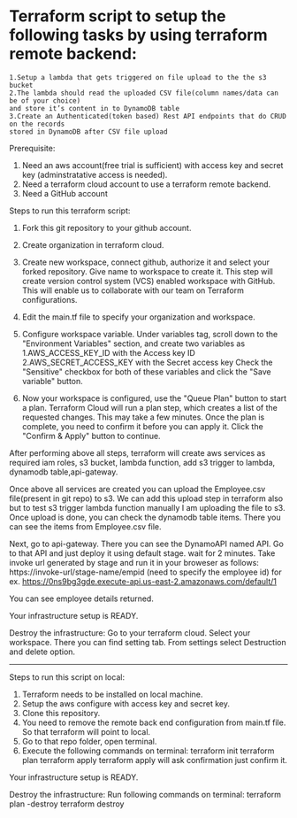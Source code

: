 # Terraform script to  setup the following tasks by using terraform remote backend:
	1.Setup a lambda that gets triggered on file upload to the the s3 bucket
	2.The lambda should read the uploaded CSV file(column names/data can be of your choice)
	and store it’s content in to DynamoDB table
	3.Create an Authenticated(token based) Rest API endpoints that do CRUD on the records
	stored in DynamoDB after CSV file upload
	
Prerequisite: 
1. Need an aws account(free trial is sufficient) with access key and secret key (adminstratative access is needed).
2. Need a terraform cloud account to use a terraform remote backend.
3. Need a GitHub account
			  
Steps to run this terraform script:
1. Fork this git repository to your github account.
2. Create organization in terraform cloud.
3. Create new workspace, connect github, authorize it and  select your forked repository. Give name to workspace to create it.
	This step will create version control system (VCS) enabled workspace with GitHub. This will enable us to collaborate with our team on Terraform configurations.
4. Edit the main.tf file to specify your organization and workspace. 
5. Configure workspace variable.
   Under variables tag, scroll down to the "Environment Variables" section, and create two variables as
		1.AWS_ACCESS_KEY_ID with the Access key ID 
		2.AWS_SECRET_ACCESS_KEY with the Secret access key
   Check the "Sensitive" checkbox for both of these variables and click the "Save variable" button.

6. Now your workspace is configured, use the "Queue Plan" button to start a plan. Terraform Cloud will run a plan step, which creates a list of the requested changes. This may take a few minutes.
Once the plan is complete, you need to confirm it before you can apply it. Click the "Confirm & Apply" button to continue.


After performing above all steps, terraform will create aws services as required iam roles, s3 bucket, lambda function, add s3 trigger to lambda, dynamodb table,api-gateway.

Once above all services are created you can upload the Employee.csv file(present in git repo) to s3. We can add this upload step in terraform also but to test s3 trigger lambda function manually I am uploading the file to s3.
Once upload is done, you can check the dynamodb table items. There you can see the items from Employee.csv file.

Next, go to api-gateway. There you can see the DynamoAPI named API. Go to that API and just deploy it using default stage. wait for 2 minutes.
Take invoke url generated by stage and run it in your broweser as follows:
https://invoke-url/stage-name/empid (need to specify the employee id)
for ex. https://0ns9bg3gde.execute-api.us-east-2.amazonaws.com/default/1

You can see employee details returned.

Your infrastructure setup is READY.

Destroy the infrastructure: Go to your terraform cloud. Select your workspace. There you can find setting tab.  From settings select Destruction and delete option.

---------------------------------------------------------------------------------------------------------------------------------------------------------------------

Steps to run this script on local:
1. Terraform needs to be installed on local machine.
2. Setup the aws configure with access key and secret key.
3. Clone this repository.
4. You need to remove the remote back end configuration from main.tf file. So that terraform will point to local.
5. Go to that repo folder, open terminal.
6. Execute the following commands on terminal:
	terraform init
	terraform plan
	terraform apply
terraform apply will ask confirmation just confirm it.

Your infrastructure setup is READY.

Destroy the infrastructure: Run following commands on terminal:
	terraform plan -destroy
	terraform destroy


